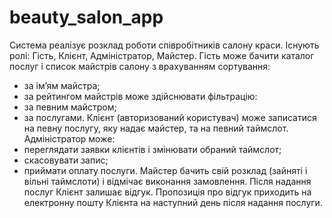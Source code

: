 # beauty_salon_app
Система реалізує розклад роботи співробітників салону краси. Існують ролі: Гість, Клієнт, Адміністратор, Майстер.
Гість може бачити каталог послуг і список майстрів салону з врахуванням сортування:
- за ім’ям майстра;
- за рейтингом майстрів
може здійснювати фільтрацію:
- за певним майстром;
- за послугами.
Клієнт (авторизований користувач) може записатися на певну послугу, яку надає майстер, та на певний таймслот.
Адміністратор може:
- переглядати заявки клієнтів і змінювати обраний таймслот;
- скасовувати запис;
- приймати оплату послуги.
Майстер бачить свій розклад (зайняті і вільні таймслоти) і відмічає виконання замовлення.
Після надання послуг Клієнт залишає відгук. Пропозиція про відгук приходить на електронну пошту Клієнта на наступний день після надання послуги.
